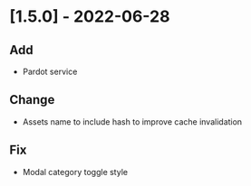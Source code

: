 # [1.5.0] - 2022-06-28

## Add
- Pardot service

## Change
- Assets name to include hash to improve cache invalidation

## Fix
- Modal category toggle style


